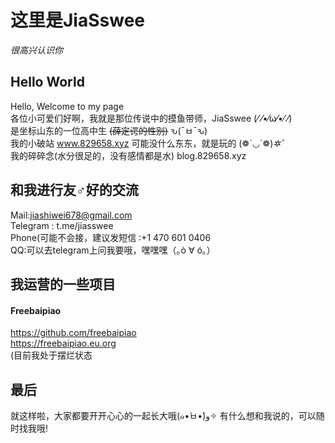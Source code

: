 # 这里是JiaSswee #
*很高兴认识你*

## Hello World ##
Hello, Welcome to my page  
各位小可爱们好啊，我就是那位传说中的摸鱼带师，JiaSswee (⁄ ⁄•⁄ω⁄•⁄ ⁄)  
是坐标山东的一位高中生 ~~(薛定谔的性别)~~ ԅ(¯ㅂ¯ԅ)  
我的小破站 www.829658.xyz 可能没什么东东，就是玩的 (❁´◡`❁)*✲ﾟ*  
我的碎碎念(水分很足的，没有感情都是水) blog.829658.xyz  

## 和我进行友♂好的交流 ##
Mail:jiashiwei678@gmail.com  
Telegram : t.me/jiasswee  
Phone(可能不会接，建议发短信 :+1 470 601 0406  
QQ:可以去telegram上问我要哦，嘿嘿嘿（｡ò ∀ ó｡）  

## 我运营的一些项目 ##
#### Freebaipiao ####
https://github.com/freebaipiao  
https://freebaipiao.eu.org  
(目前我处于摆烂状态  

## 最后 ##
就这样啦，大家都要开开心心的一起长大哦(๑•̀ㅂ•́)و✧ 
有什么想和我说的，可以随时找我哦!  

